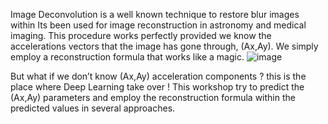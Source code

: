 Image Deconvolution is a well known technique to restore blur images within 
Its been used for image reconstruction in astronomy and medical imaging.
This procedure works perfectly provided we know the accelerations vectors that the image has gone through, (Ax,Ay).
We simply employ a reconstruction formula that works like a magic.
![image](https://github.com/user-attachments/assets/4a131fba-3beb-4956-9d5c-d58a82eb0de6)

But what if we don’t know (Ax,Ay) acceleration components ? this is the place where Deep Learning take over !
This workshop try to predict the (Ax,Ay) parameters and employ the reconstruction formula within the predicted values in several approaches.

